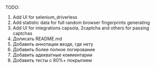 TODO:
1. Add UI for selenium_driverless
2. Add statistic data for full random browser fingerprints generating
3. Add UI for integrations capsola, 2captcha and others for passing captchas
4. Дописать README.md
5. Добавить аннотации везде, где нету 
6. Добавить более полное логирование 
7. Добавить адекватные комментарии 
8. Добавить тесты с 80%+ покрытием